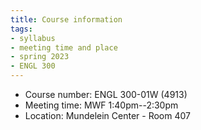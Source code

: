 ```yaml
---
title: Course information
tags:
- syllabus
- meeting time and place
- spring 2023
- ENGL 300
---
```

- Course number: ENGL 300-01W (4913)
- Meeting time: MWF 1:40pm--2:30pm
- Location: Mundelein Center - Room 407

